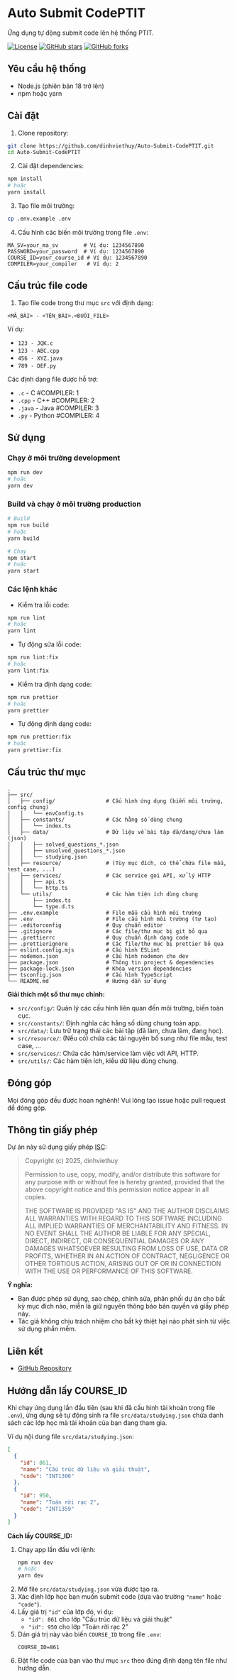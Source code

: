 # Auto Submit CodePTIT

Ứng dụng tự động submit code lên hệ thống PTIT.

[![License](https://img.shields.io/github/license/dinhviethuy/Auto-Submit-CodePTIT?branch=master)](https://github.com/dinhviethuy/Auto-Submit-CodePTIT/blob/master/LICENSE)
[![GitHub stars](https://img.shields.io/github/stars/dinhviethuy/Auto-Submit-CodePTIT?branch=master)](https://github.com/dinhviethuy/Auto-Submit-CodePTIT/stargazers)
[![GitHub forks](https://img.shields.io/github/forks/dinhviethuy/Auto-Submit-CodePTIT?branch=master)](https://github.com/dinhviethuy/Auto-Submit-CodePTIT/network/members)

## Yêu cầu hệ thống

- Node.js (phiên bản 18 trở lên)
- npm hoặc yarn

## Cài đặt

1. Clone repository:

```bash
git clone https://github.com/dinhviethuy/Auto-Submit-CodePTIT.git
cd Auto-Submit-CodePTIT
```

2. Cài đặt dependencies:

```bash
npm install
# hoặc
yarn install
```

3. Tạo file môi trường:

```bash
cp .env.example .env
```

4. Cấu hình các biến môi trường trong file `.env`:

```env
MA_SV=your_ma_sv        # Ví dụ: 1234567890
PASSWORD=your_password  # Ví dụ: 1234567890
COURSE_ID=your_course_id # Ví dụ: 1234567890
COMPILER=your_compiler   # Ví dụ: 2
```

## Cấu trúc file code

1. Tạo file code trong thư mục `src` với định dạng:

```
<MÃ_BÀI> - <TÊN_BÀI>.<ĐUÔI_FILE>
```

Ví dụ:

- `123 - JQK.c`
- `123 - ABC.cpp`
- `456 - XYZ.java`
- `789 - DEF.py`

Các định dạng file được hỗ trợ:

- `.c` - C #COMPILER: 1
- `.cpp` - C++ #COMPILER: 2
- `.java` - Java #COMPILER: 3
- `.py` - Python #COMPILER: 4

## Sử dụng

### Chạy ở môi trường development

```bash
npm run dev
# hoặc
yarn dev
```

### Build và chạy ở môi trường production

```bash
# Build
npm run build
# hoặc
yarn build

# Chạy
npm start
# hoặc
yarn start
```

### Các lệnh khác

- Kiểm tra lỗi code:

```bash
npm run lint
# hoặc
yarn lint
```

- Tự động sửa lỗi code:

```bash
npm run lint:fix
# hoặc
yarn lint:fix
```

- Kiểm tra định dạng code:

```bash
npm run prettier
# hoặc
yarn prettier
```

- Tự động định dạng code:

```bash
npm run prettier:fix
# hoặc
yarn prettier:fix
```

## Cấu trúc thư mục

```
.
├── src/
│   ├── config/                # Cấu hình ứng dụng (biến môi trường, config chung)
│   │   └── envConfig.ts
│   ├── constants/             # Các hằng số dùng chung
│   │   └── index.ts
│   ├── data/                  # Dữ liệu về bài tập đã/đang/chưa làm (json)
│   │   ├── solved_questions_*.json
│   │   ├── unsolved_questions_*.json
│   │   └── studying.json
│   ├── resource/              # (Tùy mục đích, có thể chứa file mẫu, test case, ...)
│   ├── services/              # Các service gọi API, xử lý HTTP
│   │   ├── api.ts
│   │   └── http.ts
│   └── utils/                 # Các hàm tiện ích dùng chung
│       ├── index.ts
│       └── type.d.ts
├── .env.example               # File mẫu cấu hình môi trường
├── .env                       # File cấu hình môi trường (tự tạo)
├── .editorconfig              # Quy chuẩn editor
├── .gitignore                 # Các file/thư mục bị git bỏ qua
├── .prettierrc                # Quy chuẩn định dạng code
├── .prettierignore            # Các file/thư mục bị prettier bỏ qua
├── eslint.config.mjs          # Cấu hình ESLint
├── nodemon.json               # Cấu hình nodemon cho dev
├── package.json               # Thông tin project & dependencies
├── package-lock.json          # Khóa version dependencies
├── tsconfig.json              # Cấu hình TypeScript
└── README.md                  # Hướng dẫn sử dụng
```

**Giải thích một số thư mục chính:**

- `src/config/`: Quản lý các cấu hình liên quan đến môi trường, biến toàn cục.
- `src/constants/`: Định nghĩa các hằng số dùng chung toàn app.
- `src/data/`: Lưu trữ trạng thái các bài tập (đã làm, chưa làm, đang học).
- `src/resource/`: (Nếu có) chứa các tài nguyên bổ sung như file mẫu, test case, ...
- `src/services/`: Chứa các hàm/service làm việc với API, HTTP.
- `src/utils/`: Các hàm tiện ích, kiểu dữ liệu dùng chung.

## Đóng góp

Mọi đóng góp đều được hoan nghênh! Vui lòng tạo issue hoặc pull request để đóng góp.

## Thông tin giấy phép

Dự án này sử dụng giấy phép [ISC](./LICENSE):

> Copyright (c) 2025, dinhviethuy
>
> Permission to use, copy, modify, and/or distribute this software for any purpose with or without fee is hereby granted, provided that the above copyright notice and this permission notice appear in all copies.
>
> THE SOFTWARE IS PROVIDED "AS IS" AND THE AUTHOR DISCLAIMS ALL WARRANTIES WITH REGARD TO THIS SOFTWARE INCLUDING ALL IMPLIED WARRANTIES OF MERCHANTABILITY AND FITNESS. IN NO EVENT SHALL THE AUTHOR BE LIABLE FOR ANY SPECIAL, DIRECT, INDIRECT, OR CONSEQUENTIAL DAMAGES OR ANY DAMAGES WHATSOEVER RESULTING FROM LOSS OF USE, DATA OR PROFITS, WHETHER IN AN ACTION OF CONTRACT, NEGLIGENCE OR OTHER TORTIOUS ACTION, ARISING OUT OF OR IN CONNECTION WITH THE USE OR PERFORMANCE OF THIS SOFTWARE.

**Ý nghĩa:**

- Bạn được phép sử dụng, sao chép, chỉnh sửa, phân phối dự án cho bất kỳ mục đích nào, miễn là giữ nguyên thông báo bản quyền và giấy phép này.
- Tác giả không chịu trách nhiệm cho bất kỳ thiệt hại nào phát sinh từ việc sử dụng phần mềm.

## Liên kết

- [GitHub Repository](https://github.com/dinhviethuy/Auto-Submit-CodePTIT)

## Hướng dẫn lấy COURSE_ID

Khi chạy ứng dụng lần đầu tiên (sau khi đã cấu hình tài khoản trong file `.env`), ứng dụng sẽ tự động sinh ra file `src/data/studying.json` chứa danh sách các lớp học mà tài khoản của bạn đang tham gia.

Ví dụ nội dung file `src/data/studying.json`:

```json
[
  {
    "id": 861,
    "name": "Cấu trúc dữ liệu và giải thuật",
    "code": "INT1306"
  },
  {
    "id": 950,
    "name": "Toán rời rạc 2",
    "code": "INT1359"
  }
]
```

**Cách lấy COURSE_ID:**

1. Chạy app lần đầu với lệnh:
   ```bash
   npm run dev
   # hoặc
   yarn dev
   ```
2. Mở file `src/data/studying.json` vừa được tạo ra.
3. Xác định lớp học bạn muốn submit code (dựa vào trường `"name"` hoặc `"code"`).
4. Lấy giá trị `"id"` của lớp đó, ví dụ:
   - `"id": 861` cho lớp "Cấu trúc dữ liệu và giải thuật"
   - `"id": 950` cho lớp "Toán rời rạc 2"
5. Dán giá trị này vào biến `COURSE_ID` trong file `.env`:
   ```env
   COURSE_ID=861
   ```
6. Đặt file code của bạn vào thư mục `src` theo đúng định dạng tên file như hướng dẫn.
